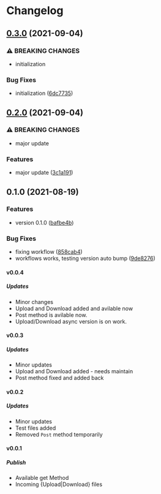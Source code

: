 # Changelog

## [0.3.0](https://www.github.com/7urkm3n/pcloud/compare/v0.2.0...v0.3.0) (2021-09-04)


### ⚠ BREAKING CHANGES

* initialization

### Bug Fixes

* initialization ([6dc7735](https://www.github.com/7urkm3n/pcloud/commit/6dc77359c4bd3003ad05ed54705bfa70a6a95e62))

## [0.2.0](https://www.github.com/7urkm3n/pcloud/compare/v0.1.0...v0.2.0) (2021-09-04)


### ⚠ BREAKING CHANGES

* major update

### Features

* major update ([3c1a191](https://www.github.com/7urkm3n/pcloud/commit/3c1a1914606391739f08e29c264528ba3d02d112))

## 0.1.0 (2021-08-19)

### Features

- version 0.1.0 ([bafbe4b](https://www.github.com/7urkm3n/pcloud/commit/bafbe4b1d0301eb99446c703176eb35d6dc41336))

### Bug Fixes

- fixing workflow ([858cab4](https://www.github.com/7urkm3n/pcloud/commit/858cab495be548013c3e61756e626ce17cd38db3))
- workflows works, testing version auto bump ([9de8276](https://www.github.com/7urkm3n/pcloud/commit/9de82767c31c1ae003e268910b23108bba4f2e8c))

#### v0.0.4

##### Updates

- Minor changes
- Upload and Download added and avilable now
- Post method is avilable now.
- Upload/Download async version is on work.

#### v0.0.3

##### Updates

- Minor updates
- Upload and Download added - needs maintain
- Post method fixed and added back

#### v0.0.2

##### Updates

- Minor updates
- Test files added
- Removed `Post` method temporarily

#### v0.0.1

##### Publish

- Available get Method
- Incoming {Upload|Download} files
